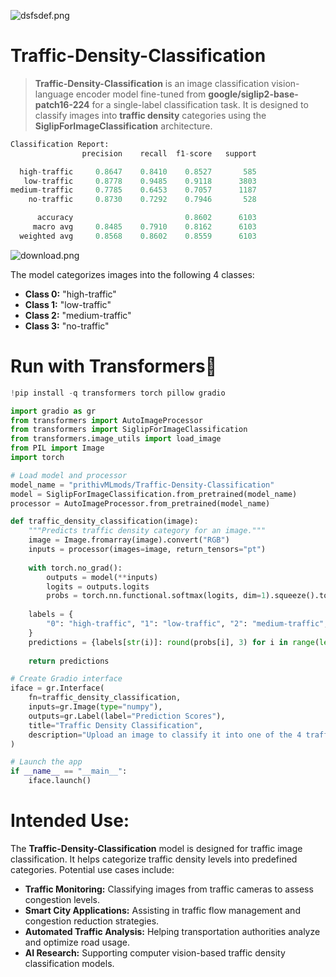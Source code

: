 ![dsfsdef.png](https://cdn-uploads.huggingface.co/production/uploads/65bb837dbfb878f46c77de4c/bpucqawIvBlE7i0YCG6ba.png)

# **Traffic-Density-Classification**
> **Traffic-Density-Classification** is an image classification vision-language encoder model fine-tuned from **google/siglip2-base-patch16-224** for a single-label classification task. It is designed to classify images into **traffic density** categories using the **SiglipForImageClassification** architecture.  


```py
Classification Report:
                precision    recall  f1-score   support

  high-traffic     0.8647    0.8410    0.8527       585
   low-traffic     0.8778    0.9485    0.9118      3803
medium-traffic     0.7785    0.6453    0.7057      1187
    no-traffic     0.8730    0.7292    0.7946       528

      accuracy                         0.8602      6103
     macro avg     0.8485    0.7910    0.8162      6103
  weighted avg     0.8568    0.8602    0.8559      6103
```

![download.png](https://cdn-uploads.huggingface.co/production/uploads/65bb837dbfb878f46c77de4c/xatFDNCVZo5jGHW8njTmz.png)

The model categorizes images into the following 4 classes:  
- **Class 0:** "high-traffic"  
- **Class 1:** "low-traffic"  
- **Class 2:** "medium-traffic"  
- **Class 3:** "no-traffic"  

# **Run with Transformers🤗**

```python
!pip install -q transformers torch pillow gradio
```

```python
import gradio as gr
from transformers import AutoImageProcessor
from transformers import SiglipForImageClassification
from transformers.image_utils import load_image
from PIL import Image
import torch

# Load model and processor
model_name = "prithivMLmods/Traffic-Density-Classification"
model = SiglipForImageClassification.from_pretrained(model_name)
processor = AutoImageProcessor.from_pretrained(model_name)

def traffic_density_classification(image):
    """Predicts traffic density category for an image."""
    image = Image.fromarray(image).convert("RGB")
    inputs = processor(images=image, return_tensors="pt")
    
    with torch.no_grad():
        outputs = model(**inputs)
        logits = outputs.logits
        probs = torch.nn.functional.softmax(logits, dim=1).squeeze().tolist()
    
    labels = {
        "0": "high-traffic", "1": "low-traffic", "2": "medium-traffic", "3": "no-traffic"
    }
    predictions = {labels[str(i)]: round(probs[i], 3) for i in range(len(probs))}
    
    return predictions

# Create Gradio interface
iface = gr.Interface(
    fn=traffic_density_classification,
    inputs=gr.Image(type="numpy"),
    outputs=gr.Label(label="Prediction Scores"),
    title="Traffic Density Classification",
    description="Upload an image to classify it into one of the 4 traffic density categories."
)

# Launch the app
if __name__ == "__main__":
    iface.launch()
```

# **Intended Use:**  

The **Traffic-Density-Classification** model is designed for traffic image classification. It helps categorize traffic density levels into predefined categories. Potential use cases include:  

- **Traffic Monitoring:** Classifying images from traffic cameras to assess congestion levels.  
- **Smart City Applications:** Assisting in traffic flow management and congestion reduction strategies.  
- **Automated Traffic Analysis:** Helping transportation authorities analyze and optimize road usage.  
- **AI Research:** Supporting computer vision-based traffic density classification models.

